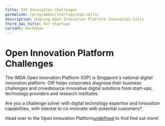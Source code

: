 ```yaml
---
title: OIP Innovation Challenges
permalink: /programmes/startups/oip-calls/
description: Ongoing Open Innovation Platform Innovation Calls
third_nav_title: For Startups
variant: markdown
---
```

# Open Innovation Platform Challenges
The IMDA Open Innovation Platform (OIP) is Singapore's national digital innovation platform. OIP helps corporates diagnose their business challenges and crowdsource innovative digital solutions from start-ups, technology providers and research institutes. 

Are you a challenge solver with digital technology expertise and innovation capabilities, with interest to co-innovate with potential customers? 

Head over to the Open Innovation Platform[undefined](https://www.openinnovation.sg/) to find find out more! 